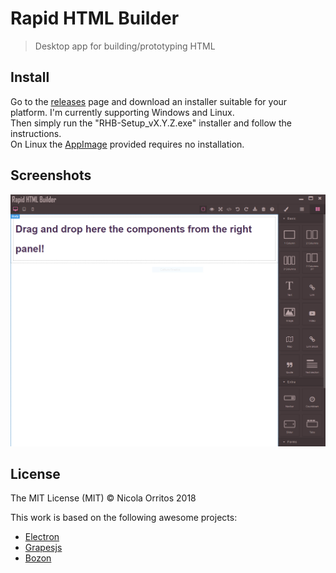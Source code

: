 # Rapid HTML Builder

> Desktop app for building/prototyping HTML


## Install

Go to the [releases](https://github.com/NicolaOrritos/rhb/releases) page and download an installer suitable for your platform. I'm currently supporting Windows and Linux.  
Then simply run the "RHB-Setup_vX.Y.Z.exe" installer and follow the instructions.  
On Linux the [AppImage](https://appimage.org/) provided requires no installation.

## Screenshots

![Windows Screenshot][screenshot]

## License

The MIT License (MIT) © Nicola Orritos 2018

This work is based on the following awesome projects:
- [Electron](http://electronjs.org)
- [Grapesjs](http://grapesjs.com)
- [Bozon](http://github.com/railsware/bozon)




[screenshot]: https://raw.githubusercontent.com/NicolaOrritos/rhb/master/screenshots/20180309.png "Windows Screenshot"
